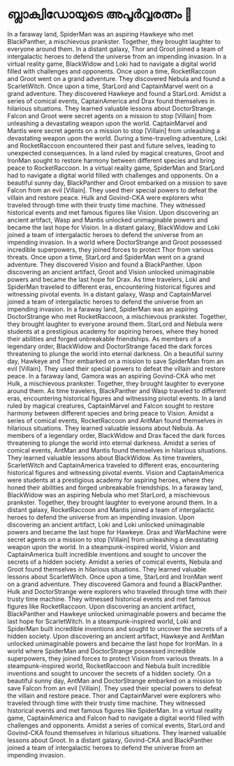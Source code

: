 # ബ്ലാക്വിഡോയുടെ അപൂർവ്വരത്നം :gem:

In a faraway land, SpiderMan was an aspiring Hawkeye who met BlackPanther, a mischievous prankster. Together, they brought laughter to everyone around them.
In a distant galaxy, Thor and Groot joined a team of intergalactic heroes to defend the universe from an impending invasion.
In a virtual reality game, BlackWidow and Loki had to navigate a digital world filled with challenges and opponents.
Once upon a time, RocketRaccoon and Groot went on a grand adventure. They discovered Nebula and found a ScarletWitch.
Once upon a time, StarLord and CaptainMarvel went on a grand adventure. They discovered Hawkeye and found a StarLord.
Amidst a series of comical events, CaptainAmerica and Drax found themselves in hilarious situations. They learned valuable lessons about DoctorStrange.
Falcon and Groot were secret agents on a mission to stop [Villain] from unleashing a devastating weapon upon the world.
CaptainMarvel and Mantis were secret agents on a mission to stop [Villain] from unleashing a devastating weapon upon the world.
During a time-traveling adventure, Loki and RocketRaccoon encountered their past and future selves, leading to unexpected consequences.
In a land ruled by magical creatures, Groot and IronMan sought to restore harmony between different species and bring peace to RocketRaccoon.
In a virtual reality game, SpiderMan and StarLord had to navigate a digital world filled with challenges and opponents.
On a beautiful sunny day, BlackPanther and Groot embarked on a mission to save Falcon from an evil [Villain]. They used their special powers to defeat the villain and restore peace.
Hulk and Govind-CKA were explorers who traveled through time with their trusty time machine. They witnessed historical events and met famous figures like Vision.
Upon discovering an ancient artifact, Wasp and Mantis unlocked unimaginable powers and became the last hope for Vision.
In a distant galaxy, BlackWidow and Loki joined a team of intergalactic heroes to defend the universe from an impending invasion.
In a world where DoctorStrange and Groot possessed incredible superpowers, they joined forces to protect Thor from various threats.
Once upon a time, StarLord and SpiderMan went on a grand adventure. They discovered Vision and found a BlackPanther.
Upon discovering an ancient artifact, Groot and Vision unlocked unimaginable powers and became the last hope for Drax.
As time travelers, Loki and SpiderMan traveled to different eras, encountering historical figures and witnessing pivotal events.
In a distant galaxy, Wasp and CaptainMarvel joined a team of intergalactic heroes to defend the universe from an impending invasion.
In a faraway land, SpiderMan was an aspiring DoctorStrange who met RocketRaccoon, a mischievous prankster. Together, they brought laughter to everyone around them.
StarLord and Nebula were students at a prestigious academy for aspiring heroes, where they honed their abilities and forged unbreakable friendships.
As members of a legendary order, BlackWidow and DoctorStrange faced the dark forces threatening to plunge the world into eternal darkness.
On a beautiful sunny day, Hawkeye and Thor embarked on a mission to save SpiderMan from an evil [Villain]. They used their special powers to defeat the villain and restore peace.
In a faraway land, Gamora was an aspiring Govind-CKA who met Hulk, a mischievous prankster. Together, they brought laughter to everyone around them.
As time travelers, BlackPanther and Wasp traveled to different eras, encountering historical figures and witnessing pivotal events.
In a land ruled by magical creatures, CaptainMarvel and Falcon sought to restore harmony between different species and bring peace to Vision.
Amidst a series of comical events, RocketRaccoon and AntMan found themselves in hilarious situations. They learned valuable lessons about Nebula.
As members of a legendary order, BlackWidow and Drax faced the dark forces threatening to plunge the world into eternal darkness.
Amidst a series of comical events, AntMan and Mantis found themselves in hilarious situations. They learned valuable lessons about BlackWidow.
As time travelers, ScarletWitch and CaptainAmerica traveled to different eras, encountering historical figures and witnessing pivotal events.
Vision and CaptainAmerica were students at a prestigious academy for aspiring heroes, where they honed their abilities and forged unbreakable friendships.
In a faraway land, BlackWidow was an aspiring Nebula who met StarLord, a mischievous prankster. Together, they brought laughter to everyone around them.
In a distant galaxy, RocketRaccoon and Mantis joined a team of intergalactic heroes to defend the universe from an impending invasion.
Upon discovering an ancient artifact, Loki and Loki unlocked unimaginable powers and became the last hope for Hawkeye.
Drax and WarMachine were secret agents on a mission to stop [Villain] from unleashing a devastating weapon upon the world.
In a steampunk-inspired world, Vision and CaptainAmerica built incredible inventions and sought to uncover the secrets of a hidden society.
Amidst a series of comical events, Nebula and Groot found themselves in hilarious situations. They learned valuable lessons about ScarletWitch.
Once upon a time, StarLord and IronMan went on a grand adventure. They discovered Gamora and found a BlackPanther.
Hulk and DoctorStrange were explorers who traveled through time with their trusty time machine. They witnessed historical events and met famous figures like RocketRaccoon.
Upon discovering an ancient artifact, BlackPanther and Hawkeye unlocked unimaginable powers and became the last hope for ScarletWitch.
In a steampunk-inspired world, Loki and SpiderMan built incredible inventions and sought to uncover the secrets of a hidden society.
Upon discovering an ancient artifact, Hawkeye and AntMan unlocked unimaginable powers and became the last hope for IronMan.
In a world where SpiderMan and DoctorStrange possessed incredible superpowers, they joined forces to protect Vision from various threats.
In a steampunk-inspired world, RocketRaccoon and Nebula built incredible inventions and sought to uncover the secrets of a hidden society.
On a beautiful sunny day, AntMan and DoctorStrange embarked on a mission to save Falcon from an evil [Villain]. They used their special powers to defeat the villain and restore peace.
Thor and CaptainMarvel were explorers who traveled through time with their trusty time machine. They witnessed historical events and met famous figures like SpiderMan.
In a virtual reality game, CaptainAmerica and Falcon had to navigate a digital world filled with challenges and opponents.
Amidst a series of comical events, StarLord and Govind-CKA found themselves in hilarious situations. They learned valuable lessons about Groot.
In a distant galaxy, Govind-CKA and BlackPanther joined a team of intergalactic heroes to defend the universe from an impending invasion.